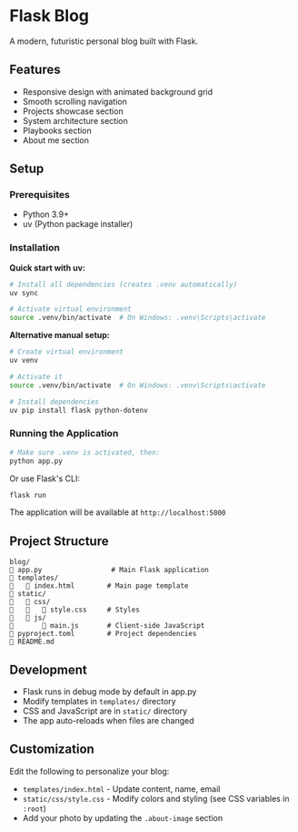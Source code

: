 # Flask Blog

A modern, futuristic personal blog built with Flask.

## Features

- Responsive design with animated background grid
- Smooth scrolling navigation
- Projects showcase section
- System architecture section
- Playbooks section
- About me section

## Setup

### Prerequisites

- Python 3.9+
- uv (Python package installer)

### Installation

**Quick start with uv:**

```bash
# Install all dependencies (creates .venv automatically)
uv sync

# Activate virtual environment
source .venv/bin/activate  # On Windows: .venv\Scripts\activate
```

**Alternative manual setup:**

```bash
# Create virtual environment
uv venv

# Activate it
source .venv/bin/activate  # On Windows: .venv\Scripts\activate

# Install dependencies
uv pip install flask python-dotenv
```

### Running the Application

```bash
# Make sure .venv is activated, then:
python app.py
```

Or use Flask's CLI:

```bash
flask run
```

The application will be available at `http://localhost:5000`

## Project Structure

```
blog/
   app.py                 # Main Flask application
   templates/
      index.html        # Main page template
   static/
      css/
         style.css     # Styles
      js/
          main.js       # Client-side JavaScript
   pyproject.toml        # Project dependencies
   README.md
```

## Development

- Flask runs in debug mode by default in app.py
- Modify templates in `templates/` directory
- CSS and JavaScript are in `static/` directory
- The app auto-reloads when files are changed

## Customization

Edit the following to personalize your blog:

- `templates/index.html` - Update content, name, email
- `static/css/style.css` - Modify colors and styling (see CSS variables in `:root`)
- Add your photo by updating the `.about-image` section
